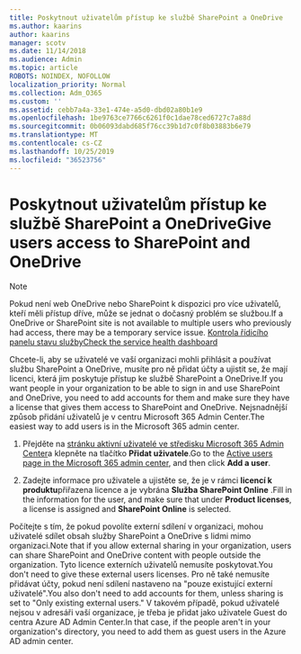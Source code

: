 ```yaml
---
title: Poskytnout uživatelům přístup ke službě SharePoint a OneDrive
ms.author: kaarins
author: kaarins
manager: scotv
ms.date: 11/14/2018
ms.audience: Admin
ms.topic: article
ROBOTS: NOINDEX, NOFOLLOW
localization_priority: Normal
ms.collection: Adm_O365
ms.custom: ''
ms.assetid: cebb7a4a-33e1-474e-a5d0-dbd02a80b1e9
ms.openlocfilehash: 1be9763ce7766c6261f0c1dae78ced6727c7a88d
ms.sourcegitcommit: 0b06093dabd685f76cc39b1d7c0f8b03883b6e79
ms.translationtype: MT
ms.contentlocale: cs-CZ
ms.lasthandoff: 10/25/2019
ms.locfileid: "36523756"
---
```

# <a name="give-users-access-to-sharepoint-and-onedrive"></a><span data-ttu-id="489db-102">Poskytnout uživatelům přístup ke službě SharePoint a OneDrive</span><span class="sxs-lookup"><span data-stu-id="489db-102">Give users access to SharePoint and OneDrive</span></span>

> [!NOTE]
> <span data-ttu-id="489db-103">Pokud není web OneDrive nebo SharePoint k dispozici pro více uživatelů, kteří měli přístup dříve, může se jednat o dočasný problém se službou.</span><span class="sxs-lookup"><span data-stu-id="489db-103">If a OneDrive or SharePoint site is not available to multiple users who previously had access, there may be a temporary service issue.</span></span> [<span data-ttu-id="489db-104">Kontrola řídicího panelu stavu služby</span><span class="sxs-lookup"><span data-stu-id="489db-104">Check the service health dashboard</span></span>](https://portal.office.com/adminportal/home#/servicehealth)
  
<span data-ttu-id="489db-105">Chcete-li, aby se uživatelé ve vaší organizaci mohli přihlásit a používat službu SharePoint a OneDrive, musíte pro ně přidat účty a ujistit se, že mají licenci, která jim poskytuje přístup ke službě SharePoint a OneDrive.</span><span class="sxs-lookup"><span data-stu-id="489db-105">If you want people in your organization to be able to sign in and use SharePoint and OneDrive, you need to add accounts for them and make sure they have a license that gives them access to SharePoint and OneDrive.</span></span> <span data-ttu-id="489db-106">Nejsnadnější způsob přidání uživatelů je v centru Microsoft 365 Admin Center.</span><span class="sxs-lookup"><span data-stu-id="489db-106">The easiest way to add users is in the Microsoft 365 admin center.</span></span>
  
1. <span data-ttu-id="489db-107">Přejděte na [stránku aktivní uživatelé ve středisku Microsoft 365 Admin Center](https://portal.office.com/adminportal/home#/users)a klepněte na tlačítko **Přidat uživatele**.</span><span class="sxs-lookup"><span data-stu-id="489db-107">Go to the [Active users page in the Microsoft 365 admin center](https://portal.office.com/adminportal/home#/users), and then click **Add a user**.</span></span>
    
2. <span data-ttu-id="489db-108">Zadejte informace pro uživatele a ujistěte se, že je v rámci **licencí k produktu**přiřazena licence a je vybrána **Služba SharePoint Online** .</span><span class="sxs-lookup"><span data-stu-id="489db-108">Fill in the information for the user, and make sure that under **Product licenses**, a license is assigned and **SharePoint Online** is selected.</span></span> 
    
<span data-ttu-id="489db-109">Počítejte s tím, že pokud povolíte externí sdílení v organizaci, mohou uživatelé sdílet obsah služby SharePoint a OneDrive s lidmi mimo organizaci.</span><span class="sxs-lookup"><span data-stu-id="489db-109">Note that if you allow external sharing in your organization, users can share SharePoint and OneDrive content with people outside the organization.</span></span> <span data-ttu-id="489db-110">Tyto licence externích uživatelů nemusíte poskytovat.</span><span class="sxs-lookup"><span data-stu-id="489db-110">You don't need to give these external users licenses.</span></span> <span data-ttu-id="489db-111">Pro ně také nemusíte přidávat účty, pokud není sdílení nastaveno na "pouze existující externí uživatelé".</span><span class="sxs-lookup"><span data-stu-id="489db-111">You also don't need to add accounts for them, unless sharing is set to "Only existing external users."</span></span> <span data-ttu-id="489db-112">V takovém případě, pokud uživatelé nejsou v adresáři vaší organizace, je třeba je přidat jako uživatele Guest do centra Azure AD Admin Center.</span><span class="sxs-lookup"><span data-stu-id="489db-112">In that case, if the people aren't in your organization's directory, you need to add them as guest users in the Azure AD admin center.</span></span>
  

